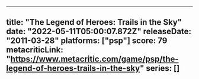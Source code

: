 
---
title: "The Legend of Heroes: Trails in the Sky"
date: "2022-05-11T05:00:07.872Z"
releaseDate: "2011-03-28"
platforms: ["psp"]
score: 79
metacriticLink: "https://www.metacritic.com/game/psp/the-legend-of-heroes-trails-in-the-sky"
series: []
---
